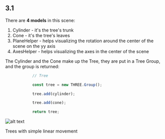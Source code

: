 ## 3.1


There are **4 models** in this scene:

1. Cylinder - it's the tree's trunk
2. Cone - it's the tree's leaves
3. PlaneHelper - helps visualizing the rotation around the center of the scene on the yy axis
4. AxesHelper - helps visualizing the axes in the center of the scene

The Cylinder and the Cone make up the Tree, they are put in a Tree Group, and the group is returned:

```javascript
			// Tree

			const tree = new THREE.Group();

			tree.add(cylinder);

			tree.add(cone);

			return tree;
```

![alt text](ezgif-83a73e24169db9.gif)

Trees with simple linear movement